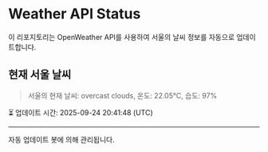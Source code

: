 
# Weather API Status

이 리포지토리는 OpenWeather API를 사용하여 서울의 날씨 정보를 자동으로 업데이트합니다.

## 현재 서울 날씨
> 서울의 현재 날씨: overcast clouds, 온도: 22.05°C, 습도: 97%

⏳ 업데이트 시간: 2025-09-24 20:41:48 (UTC)

---
자동 업데이트 봇에 의해 관리됩니다.
